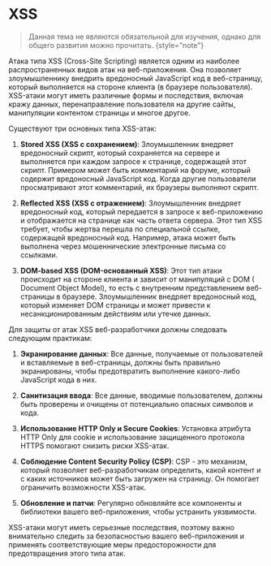 # XSS

> Данная тема не являются обязательной для изучения, однако для общего развития можно прочитать. {style="note"}

Атака типа XSS (Cross-Site Scripting) является одним из наиболее распространенных видов атак на веб-приложения. Она
позволяет злоумышленнику внедрить вредоносный JavaScript код в веб-страницу, который выполняется на стороне клиента (в
браузере пользователя). XSS-атаки могут иметь различные формы и последствия, включая кражу данных, перенаправление
пользователя на другие сайты, манипуляции контентом страницы и многое другое.

Существуют три основных типа XSS-атак:

1. **Stored XSS (XSS с сохранением)**: Злоумышленник внедряет вредоносный скрипт, который сохраняется на сервере и
   выполняется при каждом запросе к странице, содержащей этот скрипт. Примером может быть комментарий на форуме, который
   содержит вредоносный JavaScript код. Когда другие пользователи просматривают этот комментарий, их браузеры выполняют
   скрипт.

2. **Reflected XSS (XSS с отражением)**: Злоумышленник внедряет вредоносный код, который передается в запросе к
   веб-приложению и отображается на странице как часть ответа сервера. Этот тип XSS требует, чтобы жертва перешла по
   специальной ссылке, содержащей вредоносный код. Например, атака может быть выполнена через мошеннические электронные
   письма со ссылками.

3. **DOM-based XSS (DOM-основанный XSS)**: Этот тип атаки происходит на стороне клиента и зависит от манипуляций с DOM (
   Document Object Model), то есть с внутренним представлением веб-страницы в браузере. Злоумышленник внедряет
   вредоносный код, который изменяет DOM страницы и может привести к несанкционированным действиям или утечке данных.

Для защиты от атак XSS веб-разработчики должны следовать следующим практикам:

1. **Экранирование данных**: Все данные, получаемые от пользователей и вставляемые в веб-страницы, должны быть правильно
   экранированы, чтобы предотвратить выполнение какого-либо JavaScript кода в них.

2. **Санитизация ввода**: Все данные, вводимые пользователем, должны быть проверены и очищены от потенциально опасных
   символов и кода.

3. **Использование HTTP Only и Secure Cookies**: Установка атрибута HTTP Only для cookie и использование защищенного
   протокола HTTPS помогают снизить риски XSS-атак.

4. **Соблюдение Content Security Policy (CSP)**: CSP - это механизм, который позволяет веб-разработчикам определить,
   какой контент и с каких источников может быть загружен на страницу. Он помогает ограничить возможности XSS-атак.

5. **Обновление и патчи**: Регулярно обновляйте все компоненты и библиотеки вашего веб-приложения, чтобы устранить
   уязвимости.

XSS-атаки могут иметь серьезные последствия, поэтому важно внимательно следить за безопасностью вашего веб-приложения и
применять соответствующие меры предосторожности для предотвращения этого типа атак.